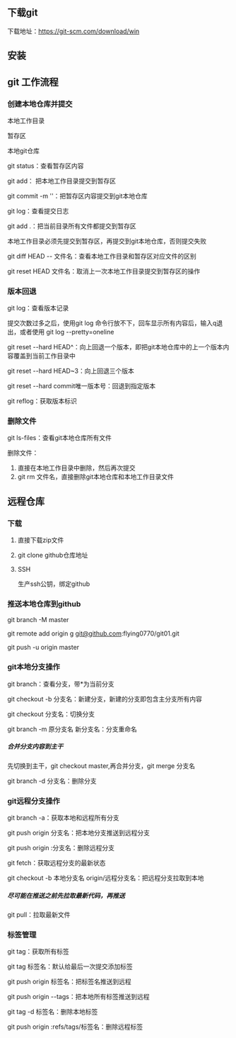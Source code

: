 ## 下载git

下载地址：https://git-scm.com/download/win

## 安装



## git 工作流程

### 创建本地仓库并提交

本地工作目录

暂存区

本地git仓库

git status：查看暂存区内容

git add： 把本地工作目录提交到暂存区

git commit -m ''：把暂存区内容提交到git本地仓库

git log：查看提交日志

git add .：把当前目录所有文件都提交到暂存区

本地工作目录必须先提交到暂存区，再提交到git本地仓库，否则提交失败

git diff HEAD -- 文件名：查看本地工作目录和暂存区对应文件的区别

git reset HEAD 文件名：取消上一次本地工作目录提交到暂存区的操作

### 版本回退

git log：查看版本记录

提交次数过多之后，使用git log 命令行放不下，回车显示所有内容后，输入q退出，或者使用 git log --pretty=oneline

git reset --hard HEAD^：向上回退一个版本，即把git本地仓库中的上一个版本内容覆盖到当前工作目录中

git reset --hard HEAD~3：向上回退三个版本

git reset --hard commit唯一版本号：回退到指定版本

git reflog：获取版本标识

### 删除文件

git ls-files：查看git本地仓库所有文件

删除文件：

1. 直接在本地工作目录中删除，然后再次提交
2. git rm 文件名，直接删除git本地仓库和本地工作目录文件

## 远程仓库

### 下载

1. 直接下载zip文件

2. git clone github仓库地址

3. SSH

   生产ssh公钥，绑定github

### 推送本地仓库到github

git branch -M master

git remote add origin g git@github.com:flying0770/git01.git

git push -u origin master

### git本地分支操作

git branch：查看分支，带*为当前分支

git checkout -b 分支名：新建分支，新建的分支即包含主分支所有内容

git checkout 分支名：切换分支

git branch -m 原分支名 新分支名：分支重命名

##### 合并分支内容到主干

先切换到主干，git checkout master,再合并分支，git merge 分支名

git branch -d 分支名：删除分支

### git远程分支操作

git branch -a：获取本地和远程所有分支

git push origin 分支名：把本地分支推送到远程分支

git push origin :分支名：删除远程分支

git fetch：获取远程分支的最新状态

git checkout -b 本地分支名 origin/远程分支名：把远程分支拉取到本地

##### 尽可能在推送之前先拉取最新代码，再推送

git pull：拉取最新文件

### 标签管理

git tag：获取所有标签

git tag 标签名：默认给最后一次提交添加标签

git push origin 标签名：把标签名推送到远程

git push origin --tags：把本地所有标签推送到远程

git tag -d 标签名：删除本地标签

git push origin :refs/tags/标签名：删除远程标签
